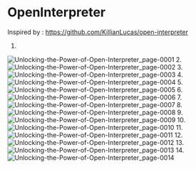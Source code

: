 # OpenInterpreter

Inspired by : https://github.com/KillianLucas/open-interpreter

1.
![Unlocking-the-Power-of-Open-Interpreter_page-0001](https://github.com/Rakib-data-scientist/OpenInterpreter/assets/137823730/c8208eaf-cef5-43b7-85d5-e3f1f1e5c570)
2.
![Unlocking-the-Power-of-Open-Interpreter_page-0002](https://github.com/Rakib-data-scientist/OpenInterpreter/assets/137823730/09b8bb85-bac0-4239-b28a-fd1b1d9e3645)
3.
![Unlocking-the-Power-of-Open-Interpreter_page-0003](https://github.com/Rakib-data-scientist/OpenInterpreter/assets/137823730/e0855edc-50f3-4be6-944c-3798ceb56aba)
4.
![Unlocking-the-Power-of-Open-Interpreter_page-0004](https://github.com/Rakib-data-scientist/OpenInterpreter/assets/137823730/8266f029-0a66-40c0-b5ac-56a14e539b6f)
5.
![Unlocking-the-Power-of-Open-Interpreter_page-0005](https://github.com/Rakib-data-scientist/OpenInterpreter/assets/137823730/8000a302-396c-437f-90b5-8d403119435d)
6.
![Unlocking-the-Power-of-Open-Interpreter_page-0006](https://github.com/Rakib-data-scientist/OpenInterpreter/assets/137823730/663fcc0e-a918-49a6-baae-1372b7517f1c)
7.
![Unlocking-the-Power-of-Open-Interpreter_page-0007](https://github.com/Rakib-data-scientist/OpenInterpreter/assets/137823730/a9266d70-428d-409b-8a2e-9a22ddf11335)
8.
![Unlocking-the-Power-of-Open-Interpreter_page-0008](https://github.com/Rakib-data-scientist/OpenInterpreter/assets/137823730/ee5c3e2f-ec95-40b1-9666-437c92608596)
9.
![Unlocking-the-Power-of-Open-Interpreter_page-0009](https://github.com/Rakib-data-scientist/OpenInterpreter/assets/137823730/596b9f49-de70-40da-99a0-4f0dc4a5452d)
10.
![Unlocking-the-Power-of-Open-Interpreter_page-0010](https://github.com/Rakib-data-scientist/OpenInterpreter/assets/137823730/63170771-079a-4824-be81-9d16eedc4354)
11.
![Unlocking-the-Power-of-Open-Interpreter_page-0011](https://github.com/Rakib-data-scientist/OpenInterpreter/assets/137823730/7edc6175-d553-47a2-a063-733db41cc9f7)
12.
![Unlocking-the-Power-of-Open-Interpreter_page-0012](https://github.com/Rakib-data-scientist/OpenInterpreter/assets/137823730/c91fb65c-3c33-4269-8123-4d8cc8d06350)
13.
![Unlocking-the-Power-of-Open-Interpreter_page-0013](https://github.com/Rakib-data-scientist/OpenInterpreter/assets/137823730/d538af8c-d83f-4f50-a1c0-539a633fb9e8)
14.
![Unlocking-the-Power-of-Open-Interpreter_page-0014](https://github.com/Rakib-data-scientist/OpenInterpreter/assets/137823730/b30f323e-e335-45b1-9f6b-20d00acf7bd6)
